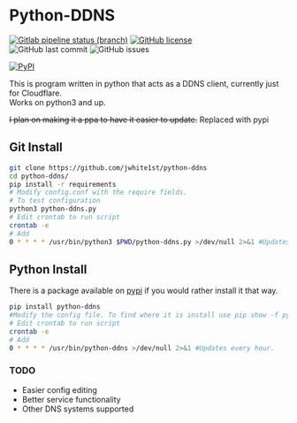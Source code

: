 # Python-DDNS

[![Gitlab pipeline status (branch)](https://img.shields.io/gitlab/pipeline/jwhite1st/python-ddns/master?style=flat-square)](https://gitlab.com/jwhite1st/python-ddns/pipelines) [![GitHub license](https://img.shields.io/github/license/jwhite1st/python-ddns?style=flat-square)](https://github.com/jwhite1st/python-ddns/blob/master/LICENSE.md)  
![GitHub last commit](https://img.shields.io/github/last-commit/jwhite1st/python-ddns?style=flat-square) ![GitHub issues](https://img.shields.io/github/issues-raw/jwhite1st/python-ddns?style=flat-square)

[![PyPI](https://img.shields.io/pypi/v/Python-DDNS)](https://pypi.org/project/Python-DDNS/)

This is program written in python that acts as a DDNS client, currently just for Cloudflare.  
Works on python3 and up.  

~~I plan on making it a ppa to have it easier to update.~~ Replaced with pypi

## Git Install

```bash
git clone https://github.com/jwhite1st/python-ddns
cd python-ddns/
pip install -r requirements
# Modify config.conf with the require fields.
# To test configuration
python3 python-ddns.py
# Edit crontab to run script
crontab -e
# Add
0 * * * * /usr/bin/python3 $PWD/python-ddns.py >/dev/null 2>&1 #Updates every hour.
```

## Python Install

There is a package available on [pypi](https://pypi.org/project/Python-DDNS/) if you would rather install it that way.

```bash
pip install python-ddns
#Modify the config file. To find where it is install use pip show -f python-ddns
# Edit crontab to run script
crontab -e
# Add
0 * * * * /usr/bin/python-ddns >/dev/null 2>&1 #Updates every hour.
```

### TODO

- Easier config editing
- Better service functionality
- Other DNS systems supported
